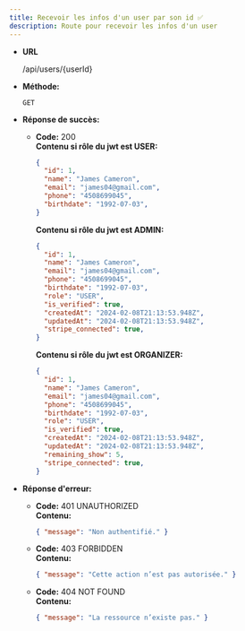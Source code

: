 ```yaml
---
title: Recevoir les infos d'un user par son id ✅
description: Route pour recevoir les infos d'un user
---
```


* **URL**

  /api/users/{userId}

* **Méthode:**
  
  `GET`

* **Réponse de succès:**
  
  * **Code:** 200 <br />
    **Contenu si rôle du jwt est USER:** 
    ```json
    {
      "id": 1,
      "name": "James Cameron",
      "email": "james04@gmail.com",
      "phone": "4508699045",
      "birthdate": "1992-07-03",
    }
    ```
    
    **Contenu si rôle du jwt est ADMIN:** 
    ```json
    {
      "id": 1,
      "name": "James Cameron",
      "email": "james04@gmail.com",
      "phone": "4508699045",
      "birthdate": "1992-07-03", 
      "role": "USER",
      "is_verified": true,
      "createdAt": "2024-02-08T21:13:53.948Z",
      "updatedAt": "2024-02-08T21:13:53.948Z",
      "stripe_connected": true,
    }
    ```

    **Contenu si rôle du jwt est ORGANIZER:** 
    ```json
    {
      "id": 1,
      "name": "James Cameron",
      "email": "james04@gmail.com",
      "phone": "4508699045",
      "birthdate": "1992-07-03", 
      "role": "USER",
      "is_verified": true,
      "createdAt": "2024-02-08T21:13:53.948Z",
      "updatedAt": "2024-02-08T21:13:53.948Z",
      "remaining_show": 5,
      "stripe_connected": true,
    }
    ```

* **Réponse d'erreur:**

  * **Code:** 401 UNAUTHORIZED <br />
    **Contenu:** 
    ```json
    { "message": "Non authentifié." }
    ```

  * **Code:** 403 FORBIDDEN <br />
    **Contenu:** 
    ```json
    { "message": "Cette action n’est pas autorisée." }
    ```

  * **Code:** 404 NOT FOUND <br />
    **Contenu:** 
    ```json
    { "message": "La ressource n’existe pas." }
    ```

